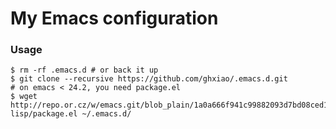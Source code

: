 # My Emacs configuration

### Usage

```console
$ rm -rf .emacs.d # or back it up
$ git clone --recursive https://github.com/ghxiao/.emacs.d.git
# on emacs < 24.2, you need package.el
$ wget http://repo.or.cz/w/emacs.git/blob_plain/1a0a666f941c99882093d7bd08ced15033bc3f0c:/lisp/emacs-lisp/package.el ~/.emacs.d/
```
